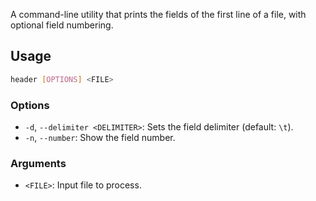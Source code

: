 A command-line utility that prints the fields of the first line of a file, with optional field numbering.

## Usage

```bash
header [OPTIONS] <FILE>
```

### Options
- `-d`, `--delimiter <DELIMITER>`: Sets the field delimiter (default: `\t`).
- `-n`, `--number`: Show the field number.

### Arguments
- `<FILE>`: Input file to process.
